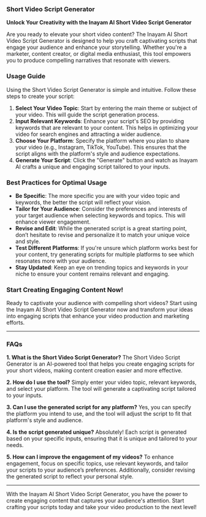 ### Short Video Script Generator

**Unlock Your Creativity with the Inayam AI Short Video Script Generator**

Are you ready to elevate your short video content? The Inayam AI Short Video Script Generator is designed to help you craft captivating scripts that engage your audience and enhance your storytelling. Whether you're a marketer, content creator, or digital media enthusiast, this tool empowers you to produce compelling narratives that resonate with viewers. 

### Usage Guide

Using the Short Video Script Generator is simple and intuitive. Follow these steps to create your script:

1. **Select Your Video Topic**: Start by entering the main theme or subject of your video. This will guide the script generation process.
2. **Input Relevant Keywords**: Enhance your script's SEO by providing keywords that are relevant to your content. This helps in optimizing your video for search engines and attracting a wider audience.
3. **Choose Your Platform**: Specify the platform where you plan to share your video (e.g., Instagram, TikTok, YouTube). This ensures that the script aligns with the platform's style and audience expectations.
4. **Generate Your Script**: Click the "Generate" button and watch as Inayam AI crafts a unique and engaging script tailored to your inputs.

### Best Practices for Optimal Usage

- **Be Specific**: The more specific you are with your video topic and keywords, the better the script will reflect your vision. 
- **Tailor for Your Audience**: Consider the preferences and interests of your target audience when selecting keywords and topics. This will enhance viewer engagement.
- **Revise and Edit**: While the generated script is a great starting point, don’t hesitate to revise and personalize it to match your unique voice and style.
- **Test Different Platforms**: If you're unsure which platform works best for your content, try generating scripts for multiple platforms to see which resonates more with your audience.
- **Stay Updated**: Keep an eye on trending topics and keywords in your niche to ensure your content remains relevant and engaging.

### Start Creating Engaging Content Now!

Ready to captivate your audience with compelling short videos? Start using the Inayam AI Short Video Script Generator now and transform your ideas into engaging scripts that enhance your video production and marketing efforts.

---

### FAQs

**1. What is the Short Video Script Generator?**
The Short Video Script Generator is an AI-powered tool that helps you create engaging scripts for your short videos, making content creation easier and more effective.

**2. How do I use the tool?**
Simply enter your video topic, relevant keywords, and select your platform. The tool will generate a captivating script tailored to your inputs.

**3. Can I use the generated script for any platform?**
Yes, you can specify the platform you intend to use, and the tool will adjust the script to fit that platform's style and audience.

**4. Is the script generated unique?**
Absolutely! Each script is generated based on your specific inputs, ensuring that it is unique and tailored to your needs.

**5. How can I improve the engagement of my videos?**
To enhance engagement, focus on specific topics, use relevant keywords, and tailor your scripts to your audience’s preferences. Additionally, consider revising the generated script to reflect your personal style.

---

With the Inayam AI Short Video Script Generator, you have the power to create engaging content that captures your audience's attention. Start crafting your scripts today and take your video production to the next level!